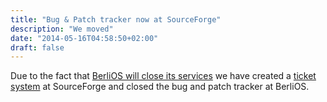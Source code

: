 ```yaml
---
title: "Bug & Patch tracker now at SourceForge"
description: "We moved"
date: "2014-05-16T04:58:50+02:00"
draft: false
---
```

Due to the fact that [BerliOS will close its services](http://forums.codeblocks.org/index.php/topic,19270.0.html) we have created a [ticket system](http://sourceforge.net/p/codeblocks/tickets/) at SourceForge and closed the bug and patch tracker at BerliOS.

